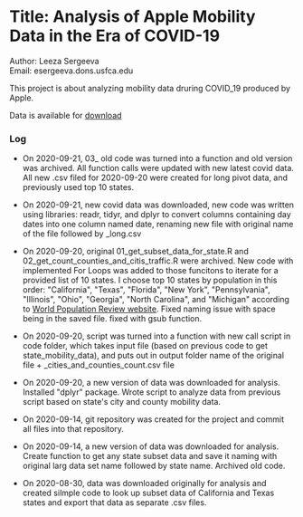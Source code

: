 # Title: Analysis of Apple Mobility Data in the Era of COVID-19

Author: Leeza Sergeeva  
Email: esergeeva.dons.usfca.edu


This project is about analyzing mobility data druring COVID_19 produced by Apple.

Data is available for [download](https://covid19.apple.com/mobility)


### Log
* On 2020-09-21, 03_ old code was turned into a function and old version was archived. All function calls were updated with new latest covid data. All new .csv filed for 2020-09-20 were created for long pivot data, and previously used top 10 states.

* On 2020-09-21, new covid data was downloaded, new code was written using libraries: readr, tidyr, and dplyr to convert columns containing day dates into one column named date, renaming new file with original name of the file followed by _long.csv

* On 2020-09-20, original 01_get_subset_data_for_state.R and 02_get_count_counties_and_citis_traffic.R were archived. New code with implemented For Loops was added to those funcitons to iterate for a provided list of 10 states. I choose top 10 states by population in this order: "California", "Texas", "Florida", "New York", "Pennsylvania", "Illinois", "Ohio", "Georgia", "North Carolina", and "Michigan" according to [World Population Review website](https://worldpopulationreview.com/states). Fixed naming issue with space being in the saved file. fixed with gsub function.

* On 2020-09-20, script was turned into a function with new call script in code folder, which takes input file (based on previous code to get state_mobility_data), and puts out in output folder name of the original file + _cities_and_counties_count.csv file

* On 2020-09-20, a new version of data was downloaded for analysis. Installed "dplyr" package. Wrote script to analyze data from previous script based on state's city and county mobility data.

* On 2020-09-14, git repository was created for the project and commit all files into that repository.

* On 2020-09-14, a new version of data was downloaded for analysis. Create function to get any state subset data and save it naming with original larg data set name followed by state name. Archived old code. 

* On 2020-08-30, data was downloaded originally for analysis and created silmple code to look up subset data of California and Texas states and export that data as separate .csv files.

